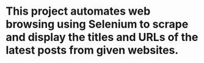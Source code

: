 # This project automates web browsing using Selenium to scrape and display the titles and URLs of the latest posts from given websites.
